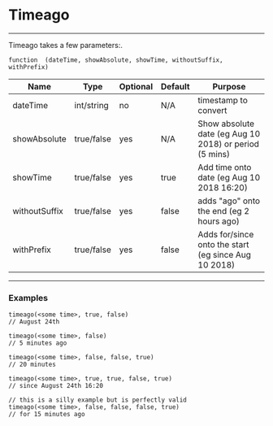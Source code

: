 # Timeago

---

Timeago takes a few parameters:.

`function  (dateTime, showAbsolute, showTime, withoutSuffix, withPrefix)`

| Name | Type | Optional | Default | Purpose |
|--|--|--|--|--|
| dateTime | int/string | no | N/A | timestamp to convert |
| showAbsolute | true/false | yes | N/A | Show absolute date (eg Aug 10 2018) or period (5 mins) |
| showTime | true/false | yes | true | Add time onto date (eg Aug 10 2018 16:20) |
| withoutSuffix | true/false | yes | false | adds "ago" onto the end (eg 2 hours ago) |
| withPrefix | true/false | yes | false | Adds for/since onto the start (eg since Aug 10 2018) |

---

### Examples

```
timeago(<some time>, true, false)
// August 24th

timeago(<some time>, false)
// 5 minutes ago

timeago(<some time>, false, false, true)
// 20 minutes

timeago(<some time>, true, true, false, true)
// since August 24th 16:20

// this is a silly example but is perfectly valid
timeago(<some time>, false, false, false, true)
// for 15 minutes ago
```